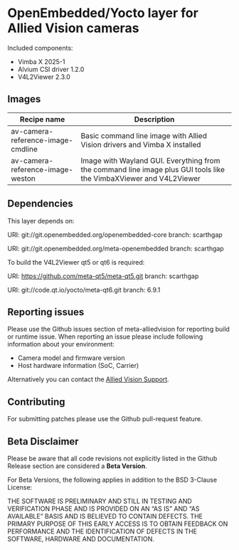 # OpenEmbedded/Yocto layer for Allied Vision cameras

Included components:
- Vimba X 2025-1
- Alvium CSI driver 1.2.0
- V4L2Viewer 2.3.0


## Images

| Recipe name | Description |
--------------|-------------|
| av-camera-reference-image-cmdline | Basic command line image with Allied Vision drivers and Vimba X installed | 
| av-camera-reference-image-weston | Image with Wayland GUI. Everything from the command line image plus GUI tools like the VimbaXViewer and V4L2Viewer | 

## Dependencies
This layer depends on:

URI: git://git.openembedded.org/openembedded-core 
branch: scarthgap

URI: git://git.openembedded.org/meta-openembedded
branch: scarthgap

To build the V4L2Viewer qt5 or qt6 is required:

URI: https://github.com/meta-qt5/meta-qt5.git
branch: scarthgap

URI: git://code.qt.io/yocto/meta-qt6.git
branch: 6.9.1

## Reporting issues

Please use the Github issues section of meta-alliedvision for reporting build or runtime issue. When reporting an issue please include following information about your environment:
- Camera model and firmware version
- Host hardware information (SoC, Carrier)


Alternatively you can contact the [Allied Vision Support](https://www.alliedvision.com/en/about-us/contact-us/technical-support-repair-/-rma/).


## Contributing

For submitting patches please use the Github pull-request feature. 

## Beta Disclaimer

Please be aware that all code revisions not explicitly listed in the Github Release section are
considered a **Beta Version**.

For Beta Versions, the following applies in addition to the BSD 3-Clause License:

THE SOFTWARE IS PRELIMINARY AND STILL IN TESTING AND VERIFICATION PHASE AND IS PROVIDED ON AN “AS
IS” AND “AS AVAILABLE” BASIS AND IS BELIEVED TO CONTAIN DEFECTS. THE PRIMARY PURPOSE OF THIS EARLY
ACCESS IS TO OBTAIN FEEDBACK ON PERFORMANCE AND THE IDENTIFICATION OF DEFECTS IN THE SOFTWARE,
HARDWARE AND DOCUMENTATION.